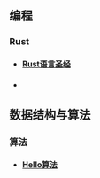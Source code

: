## 编程

### Rust
- #### [Rust语言圣经](https://course.rs/about-book.html)
- #### 

## 数据结构与算法

### 算法

- #### [Hello算法](https://www.hello-algo.com/chapter_hello_algo/)